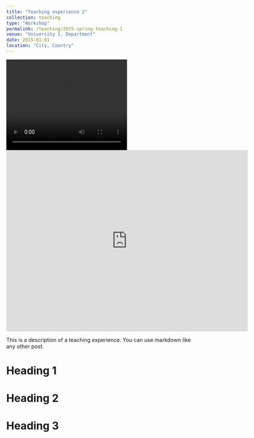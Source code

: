 ```yaml
---
title: "Teaching experience 2"
collection: teaching
type: "Workshop"
permalink: /teaching/2015-spring-teaching-1
venue: "University 1, Department"
date: 2015-01-01
location: "City, Country"
---
```


 <video width="320" height="240" autoplay>
  <source src="videos/Tisolant.avi" type="video/avi">
</video> 

<iframe
  width="640"
  height="480"
  src="https://youtube.com/embed/3xAK2d_HKs0"
  frameborder="0"
  allow="autoplay; encrypted-media"
  allowfullscreen
>
</iframe>

This is a description of a teaching experience. You can use markdown like any other post.

Heading 1
======

Heading 2
======

Heading 3
======
